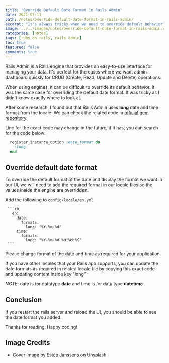 ```yaml
---
title: 'Override Default Date Format in Rails Admin'
date: 2021-07-11
path: /notes/override-default-date-format-in-rails-admin/
excerpt: "It's always tricky when we need to override default behavior of engine/gems. It was the same case with date format. Rails Admin uses long date format as a default value for formatting the dates, to override the format we can add keys for the long date format in our locale files"
image: ../../images/notes/override-default-date-format-in-rails-admin.webp
categories: [notes]
tags: [ruby on rails, rails admin]
toc: true
featured: false
comments: true
---
```


Rails Admin is a Rails engine that provides an easy-to-use interface for managing your data. It's perfect for the cases where we want admin dashboard quickly for CRUD (Create, Read, Update and Delete) operations.

When using engines, it can be difficult to override its default behavior. It was the same case for overriding the default date format. It was tricky as I didn't know exactly where to look at.

After some research, I found out that Rails Admin uses **long** date and time format from the locale. We can check the related code in <a href="https://github.com/sferik/rails_admin/blob/555f7783f2255ddc736141c410c5bdaee074887a/lib/rails_admin/config/fields/types/datetime.rb#L33" target="_blank" rel="noopener">official gem repository</a>.

Line for the exact code may change in the future, if it has, you can search for the code below:

```rb
  register_instance_option :date_format do
    :long
  end
```

## Override default date format

To override the default format of the date and display the format we want in our UI, we will need to add the required format in our locale files so the values inside the engine are overridden.

Add the following to `config/locale/en.yml`

     ```rb
       en:
         date:
           formats:
             long: "%Y-%m-%d"
         time:
           formats:
             long: "%Y-%m-%d %H:%M:%S"
     ```

Please change format of the date and time as required for your application.

If you have other locales that your Rails app supports, you can update the date formats as required in related locale file by copying this exact code and updating content inside key "long"

_NOTE_: date is for datatype **date** and time is for data type **datetime**

## Conclusion

If you restart the rails server and reload the UI, you should be able to see the date format you added.

Thanks for reading. Happy coding!

## Image Credits

- Cover Image by <a href="https://unsplash.com/@esteejanssens?utm_source=unsplash&utm_medium=referral&utm_content=creditCopyText" target="_blank" rel="noopener">Estée Janssens</a> on <a href="https://unsplash.com/s/photos/calendar?utm_source=unsplash&utm_medium=referral&utm_content=creditCopyText" target="_blank" rel="noopener">Unsplash</a>
